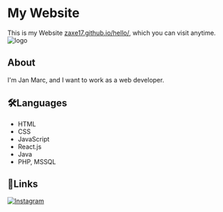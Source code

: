 # My Website
This is my Website [zaxe17.github.io/hello/](https://zaxe17.github.io/hello/), which you can visit anytime.
![logo](https://media.tenor.com/CKIexctq4C8AAAAi/arisu-blue-archive.gif)

## About
I'm Jan Marc, and I want to work as a web developer.

## 🛠️Languages
- HTML
- CSS
- JavaScript
- React.js
- Java
- PHP, MSSQL

## 🔗Links
[![Instagram](https://img.shields.io/badge/Follow%20on%20Instagram-%23E4405F.svg?style=for-the-badge&logo=instagram&logoColor=white)](https://www.instagram.com/soberanojacolbia/)
